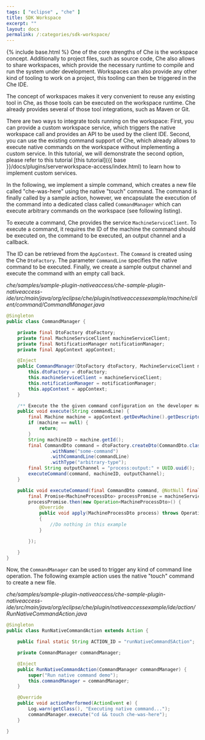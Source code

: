 ```yaml
---
tags: [ "eclipse" , "che" ]
title: SDK Workspace
excerpt: ""
layout: docs
permalink: /:categories/sdk-workspace/
---
```

{% include base.html %}
One of the core strengths of Che is the workspace concept. Additionally to project files, such as source code, Che also allows to share workspaces, which provide the necessary runtime to compile and run the system under development. Workspaces can also provide any other kind of tooling to work on a project, this tooling can then be triggered in the Che IDE.

The concept of workspaces makes it very convenient to reuse any existing tool in Che, as those tools can be executed on the workspace runtime. Che already provides several of those tool integrations, such as Maven or Git.

There are two ways to integrate tools running on the workspace: First, you can provide a custom workspace service, which triggers the native workspace call and provides an API to be used by the client IDE. Second, you can use the existing command support of Che, which already allows to execute native commands on the workspace without implementing a custom service. In this tutorial, we will demonstrate the second option, please refer to this tutorial [this tutorial]({{ base }}/docs/plugins/serverworkspace-access/index.html) to learn how to implement custom services.

In the following, we implement a simple command, which creates a new file called "che-was-here" using the native "touch" command. The command is finally called by a sample action, however, we encapsulate the execution of the command into a dedicated class called `CommandManager` which can execute arbitrary commands on the workspace (see following listing).

To execute a command, Che provides the service `MachineServiceClient`. To execute a command, it requires the ID of the machine the command should be executed on, the command to be executed, an output channel and a callback.

The ID can be retrieved from the `AppContext`. The `Command` is created using the Che `DtoFactory`. The parameter `CommandLine` specifies the native command to be executed. Finally, we create a sample output channel and execute the command with an empty call back.

*che/samples/sample-plugin-nativeaccess/che-sample-plugin-nativeaccess-ide/src/main/java/org/eclipse/che/plugin/nativeaccessexample/machine/client/command/CommandManager.java*

```java  
@Singleton
public class CommandManager {

    private final DtoFactory dtoFactory;
    private final MachineServiceClient machineServiceClient;
    private final NotificationManager notificationManager;
    private final AppContext appContext;

    @Inject
    public CommandManager(DtoFactory dtoFactory, MachineServiceClient machineServiceClient, NotificationManager notificationManager, AppContext appContext) {
        this.dtoFactory = dtoFactory;
        this.machineServiceClient = machineServiceClient;
        this.notificationManager = notificationManager;
        this.appContext = appContext;
    }

    /** Execute the the given command configuration on the developer machine. */
    public void execute(String commandLine) {
        final Machine machine = appContext.getDevMachine().getDescriptor();
        if (machine == null) {
            return;
        }
        String machineID = machine.getId();
        final CommandDto command = dtoFactory.createDto(CommandDto.class)
                .withName("some-command")
                .withCommandLine(commandLine)
                .withType("arbitrary-type");
        final String outputChannel = "process:output:" + UUID.uuid();
        executeCommand(command, machineID, outputChannel);
    }

    public void executeCommand(final CommandDto command, @NotNull final String machineID, String outputChannel) {
        final Promise<MachineProcessDto> processPromise = machineServiceClient.executeCommand(machineID, command, outputChannel);
        processPromise.then(new Operation<MachineProcessDto>() {
            @Override
            public void apply(MachineProcessDto process) throws OperationException
            {
                //Do nothing in this example
            }

        });

    }
}
```

Now, the `CommandManager` can be used to trigger any kind of command line operation. The following example action uses the native "touch" command to create a new file.

*che/samples/sample-plugin-nativeaccess/che-sample-plugin-nativeaccess-ide/src/main/java/org/eclipse/che/plugin/nativeaccessexample/ide/action/RunNativeCommandAction.java*

```java  
@Singleton
public class RunNativeCommandAction extends Action {

    public final static String ACTION_ID = "runNativeCommandSAction";

    private CommandManager commandManager;

    @Inject
    public RunNativeCommandAction(CommandManager commandManager) {
        super("Run native command demo");
        this.commandManager = commandManager;
    }

    @Override
    public void actionPerformed(ActionEvent e) {
        Log.warn(getClass(), "Executing native command...");
        commandManager.execute("cd && touch che-was-here");
    }

}
```
